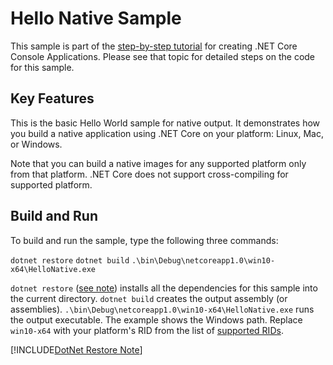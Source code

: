 Hello Native Sample
================

This sample is part of the [step-by-step tutorial](https://docs.microsoft.com/dotnet/core/tutorials/using-with-xplat-cli)
for creating .NET Core Console Applications. Please see that topic for detailed steps on the code
for this sample.

Key Features
------------

This is the basic Hello World sample for native output. It demonstrates how you build a native
application using .NET Core on your platform: Linux, Mac, or Windows.

Note that you can build a native images for any supported platform only from that platform. .NET Core
does not support cross-compiling for supported platform.

Build and Run
-------------

To build and run the sample, type the following three commands:

`dotnet restore`
`dotnet build`
`.\bin\Debug\netcoreapp1.0\win10-x64\HelloNative.exe`

`dotnet restore` 
([see note](#dotnet-restore-note)) installs all the dependencies for this sample into the current directory.
`dotnet build` creates the output assembly (or assemblies).
`.\bin\Debug\netcoreapp1.0\win10-x64\HelloNative.exe` runs the output executable. The example
shows the Windows path. Replace `win10-x64` with your platform's RID from the list of
[supported RIDs](../../../../docs/core/rid-catalog.md).

<a name="dotnet-restore-note"></a>
[!INCLUDE[DotNet Restore Note](~/includes/dotnet-restore-note.md)]

